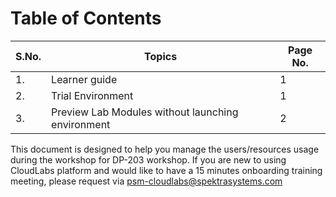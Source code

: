 
# **Table of Contents**

|S.No.|Topics|Page No.|
|---|----|----|
|1.|Learner guide|1|
|2.|Trial Environment|1|
|3.|Preview Lab Modules without launching environment|2|

This document is designed to help you manage the users/resources usage during the workshop for DP-203 workshop. If you are new to using CloudLabs platform and would like to have a 15 minutes onboarding training meeting, please request via psm-cloudlabs@spektrasystems.com
